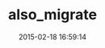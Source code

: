 ---
layout: post
title:  "also_migrate"
repo:   "winton/also_migrate"
date:   2015-02-18 16:59:14
gemurl: http://github.com/winton/also_migrate
---